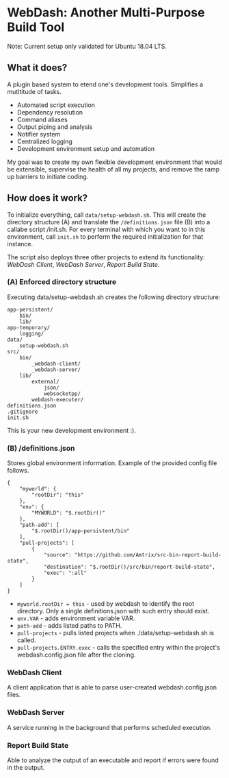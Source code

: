 <h1>WebDash: Another Multi-Purpose Build Tool</h1>

Note: Current setup only validated for Ubuntu 18.04 LTS.
<h2>What it does?</h2>
A plugin based system to etend one's development tools. Simplifies a mutltitude of tasks.
<ul>
  <li>Automated script execution</li>
  <li>Dependency resolution</li>
  <li>Command aliases</li>
  <li>Output piping and analysis</li>
  <li>Notifier system</li>
  <li>Centralized logging</li>
  <li>Development environment setup and automation</li>
</ul>

My goal was to create my own flexible development environment that would be extensible, supervise the health of all my projects, and remove the ramp up barriers to initiate coding.

<h2>How does it work?</h2>
<p>To initialize everything, call <code>data/setup-webdash.sh</code>. This will create the directory structure (A) and translate the <code>/definitions.json</code> file (B) into a callabe script /init.sh. For every terminal with which you want to in this environment, call <code>init.sh</code> to perform the required initialization for that instance.</p>

<p>The script also deploys three other projects to extend its functionality: <i>WebDash Client</i>, <i>WebDash Server</i>, <i>Report Build State</i>.</p>

<h3>(A) Enforced directory structure</h3>
<p>Executing data/setup-webdash.sh creates the following directory structure:</p>

<pre><code>app-persistent/
    bin/
    lib/
app-temporary/
    logging/
data/
    setup-webdash.sh
src/
    bin/
        _webdash-client/
        _webdash-server/
    lib/
        external/
            json/
            websocketpp/
        webdash-executer/
definitions.json
.gitignore
init.sh
</pre></code>

This is your new development environment :).

<h3>(B) /definitions.json</h3>
Stores global environment information. Example of the provided config file follows.

<pre><code>{
    "myworld": {
        "rootDir": "this"
    },
    "env": {
        "MYWORLD": "$.rootDir()"
    },
    "path-add": [
        "$.rootDir()/app-persistent/bin"
    ],
    "pull-projects": [
        {
            "source": "https://github.com/Amtrix/src-bin-report-build-state",
            "destination": "$.rootDir()/src/bin/report-build-state",
            "exec": ":all"
        }
    ]
}
</pre></code>

<ul>
    <li><code>myworld.rootDir = this</code> - used by webdash to identify the root directory. Only a single definitions.json with such entry should exist.</li>
    <li><code>env.VAR</code> - adds environment variable VAR.</li>
    <li><code>path-add</code> - adds listed paths to PATH.</li>
    <li><code>pull-projects</code> - pulls listed projects when ./data/setup-webdash.sh is called.</li>
    <li><code>pull-projects.ENTRY.exec</code> - calls the specified entry within the project's webdash.config.json file after the cloning.</li>
</ul>

<h3>WebDash Client</h3>
A client application that is able to parse user-created webdash.config.json files.
<h3>WebDash Server</h3>
A service running in the background that performs scheduled execution.
<h3>Report Build State</h3>
Able to analyze the output of an executable and report if errors were found in the output. 
